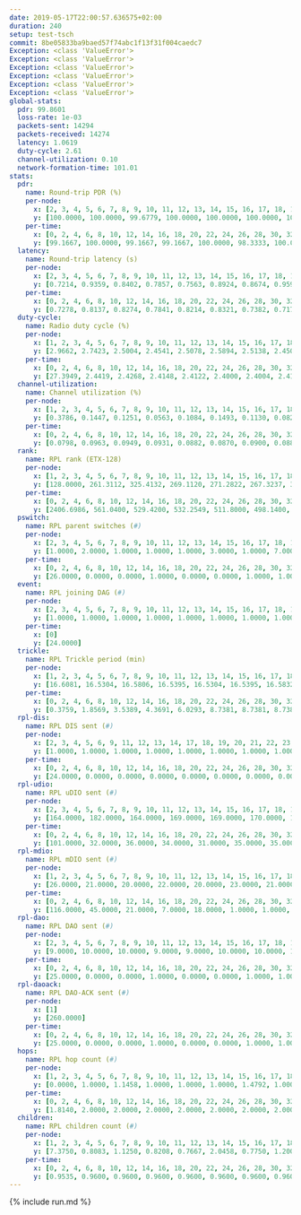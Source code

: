 ```yaml
---
date: 2019-05-17T22:00:57.636575+02:00
duration: 240
setup: test-tsch
commit: 8be05833ba9baed57f74abc1f13f31f004caedc7
Exception: <class 'ValueError'>
Exception: <class 'ValueError'>
Exception: <class 'ValueError'>
Exception: <class 'ValueError'>
Exception: <class 'ValueError'>
Exception: <class 'ValueError'>
global-stats:
  pdr: 99.8601
  loss-rate: 1e-03
  packets-sent: 14294
  packets-received: 14274
  latency: 1.0619
  duty-cycle: 2.61
  channel-utilization: 0.10
  network-formation-time: 101.01
stats:
  pdr:
    name: Round-trip PDR (%)
    per-node:
      x: [2, 3, 4, 5, 6, 7, 8, 9, 10, 11, 12, 13, 14, 15, 16, 17, 18, 19, 20, 21, 22, 23, 24, 25]
      y: [100.0000, 100.0000, 99.6779, 100.0000, 100.0000, 100.0000, 100.0000, 99.8353, 100.0000, 99.6575, 100.0000, 100.0000, 100.0000, 99.8316, 100.0000, 99.6435, 100.0000, 99.6825, 99.4949, 100.0000, 99.8366, 99.6587, 99.6721, 99.6569]
    per-time:
      x: [0, 2, 4, 6, 8, 10, 12, 14, 16, 18, 20, 22, 24, 26, 28, 30, 32, 34, 36, 38, 40, 42, 44, 46, 48, 50, 52, 54, 56, 58, 60, 62, 64, 66, 68, 70, 72, 74, 76, 78, 80, 82, 84, 86, 88, 90, 92, 94, 96, 98, 100, 102, 104, 106, 108, 110, 112, 114, 116, 118, 120, 122, 124, 126, 128, 130, 132, 134, 136, 138, 140, 142, 144, 146, 148, 150, 152, 154, 156, 158, 160, 162, 164, 166, 168, 170, 172, 174, 176, 178, 180, 182, 184, 186, 188, 190, 192, 194, 196, 198, 200, 202, 204, 206, 208, 210, 212, 214, 216, 218, 220, 222, 224, 226, 228, 230, 232, 234, 236, 238]
      y: [99.1667, 100.0000, 99.1667, 99.1667, 100.0000, 98.3333, 100.0000, 100.0000, 100.0000, 100.0000, 100.0000, 100.0000, 99.1667, 100.0000, 100.0000, 100.0000, 100.0000, 100.0000, 100.0000, 100.0000, 100.0000, 100.0000, 100.0000, 99.1667, 100.0000, 100.0000, 100.0000, 100.0000, 99.1667, 99.1736, 98.3193, 100.0000, 100.0000, 100.0000, 99.1667, 99.1736, 100.0000, 100.0000, 100.0000, 99.1667, 100.0000, 100.0000, 100.0000, 100.0000, 100.0000, 100.0000, 100.0000, 100.0000, 100.0000, 100.0000, 100.0000, 100.0000, 100.0000, 100.0000, 100.0000, 100.0000, 100.0000, 100.0000, 100.0000, 100.0000, 98.3333, 100.0000, 100.0000, 100.0000, 100.0000, 99.1667, 100.0000, 100.0000, 100.0000, 100.0000, 100.0000, 100.0000, 100.0000, 100.0000, 99.1667, 100.0000, 100.0000, 100.0000, 100.0000, 100.0000, 100.0000, 100.0000, 100.0000, 100.0000, 100.0000, 100.0000, 100.0000, 100.0000, 100.0000, 100.0000, 100.0000, 100.0000, 100.0000, 100.0000, 100.0000, 100.0000, 100.0000, 100.0000, 100.0000, 100.0000, 100.0000, 98.3333, 100.0000, 100.0000, 100.0000, 100.0000, 100.0000, 100.0000, 100.0000, 100.0000, 100.0000, 100.0000, 100.0000, 100.0000, 100.0000, 100.0000, 100.0000, 100.0000, 100.0000, 100.0000]
  latency:
    name: Round-trip latency (s)
    per-node:
      x: [2, 3, 4, 5, 6, 7, 8, 9, 10, 11, 12, 13, 14, 15, 16, 17, 18, 19, 20, 21, 22, 23, 24, 25]
      y: [0.7214, 0.9359, 0.8402, 0.7857, 0.7563, 0.8924, 0.8674, 0.9590, 0.8067, 1.0463, 0.9575, 0.9176, 1.0012, 1.2330, 0.9401, 1.0297, 1.1629, 1.3378, 1.1961, 1.3733, 1.3810, 1.4654, 1.3826, 1.4597]
    per-time:
      x: [0, 2, 4, 6, 8, 10, 12, 14, 16, 18, 20, 22, 24, 26, 28, 30, 32, 34, 36, 38, 40, 42, 44, 46, 48, 50, 52, 54, 56, 58, 60, 62, 64, 66, 68, 70, 72, 74, 76, 78, 80, 82, 84, 86, 88, 90, 92, 94, 96, 98, 100, 102, 104, 106, 108, 110, 112, 114, 116, 118, 120, 122, 124, 126, 128, 130, 132, 134, 136, 138, 140, 142, 144, 146, 148, 150, 152, 154, 156, 158, 160, 162, 164, 166, 168, 170, 172, 174, 176, 178, 180, 182, 184, 186, 188, 190, 192, 194, 196, 198, 200, 202, 204, 206, 208, 210, 212, 214, 216, 218, 220, 222, 224, 226, 228, 230, 232, 234, 236, 238]
      y: [0.7278, 0.8137, 0.8274, 0.7841, 0.8214, 0.8321, 0.7382, 0.7172, 0.8044, 0.7890, 0.7355, 0.7344, 0.6846, 0.6765, 0.6782, 0.6795, 0.7101, 0.7183, 0.6754, 0.5833, 0.6230, 0.6655, 0.6531, 0.6693, 0.6856, 0.6301, 0.6538, 0.6350, 0.6941, 0.7131, 0.5762, 0.7067, 0.6221, 0.6146, 0.5767, 0.6573, 0.7209, 0.6589, 0.6329, 0.6635, 0.6145, 0.7443, 0.7336, 0.6722, 0.6329, 0.5908, 0.6083, 0.6258, 0.6691, 0.6818, 0.6862, 0.6473, 0.6405, 0.8715, 0.8993, 0.7427, 0.7912, 0.8459, 0.7709, 1.0996, 1.0291, 1.0551, 0.9727, 0.7487, 0.8507, 1.2560, 1.4150, 1.2088, 0.9222, 0.9297, 0.8277, 1.0636, 1.5897, 1.5023, 1.3229, 1.1578, 1.0073, 1.2554, 1.5548, 1.5489, 1.4833, 1.5701, 1.2967, 1.2943, 1.5725, 1.5313, 1.5559, 1.5551, 1.6096, 1.5508, 1.5423, 1.5573, 1.5665, 1.5490, 1.5663, 1.5010, 1.6126, 1.6002, 1.5696, 1.6128, 1.5508, 1.6398, 1.6547, 1.5878, 1.6031, 1.5339, 1.6210, 1.5779, 1.5788, 1.5507, 1.5679, 1.5787, 1.5642, 1.5769, 1.5881, 1.5549, 1.5587, 1.5571, 1.5634, 1.6369]
  duty-cycle:
    name: Radio duty cycle (%)
    per-node:
      x: [1, 2, 3, 4, 5, 6, 7, 8, 9, 10, 11, 12, 13, 14, 15, 16, 17, 18, 19, 20, 21, 22, 23, 24, 25]
      y: [2.9662, 2.7423, 2.5004, 2.4541, 2.5078, 2.5894, 2.5138, 2.4507, 2.5960, 2.3876, 2.4961, 2.5761, 2.5201, 2.5011, 2.5813, 2.7519, 2.7463, 2.5863, 2.6414, 2.6368, 2.7262, 2.6185, 2.7220, 2.7620, 2.7006]
    per-time:
      x: [0, 2, 4, 6, 8, 10, 12, 14, 16, 18, 20, 22, 24, 26, 28, 30, 32, 34, 36, 38, 40, 42, 44, 46, 48, 50, 52, 54, 56, 58, 60, 62, 64, 66, 68, 70, 72, 74, 76, 78, 80, 82, 84, 86, 88, 90, 92, 94, 96, 98, 100, 102, 104, 106, 108, 110, 112, 114, 116, 118, 120, 122, 124, 126, 128, 130, 132, 134, 136, 138, 140, 142, 144, 146, 148, 150, 152, 154, 156, 158, 160, 162, 164, 166, 168, 170, 172, 174, 176, 178, 180, 182, 184, 186, 188, 190, 192, 194, 196, 198, 200, 202, 204, 206, 208, 210, 212, 214, 216, 218, 220, 222, 224, 226, 228, 230, 232, 234, 236, 238, 240]
      y: [27.3949, 2.4419, 2.4268, 2.4148, 2.4122, 2.4000, 2.4004, 2.4101, 2.4033, 2.4029, 2.4037, 2.4040, 2.4080, 2.4036, 2.4179, 2.4047, 2.3973, 2.3975, 2.4092, 2.4000, 2.3927, 2.4011, 2.3960, 2.8838, 2.5370, 2.4740, 2.5408, 2.4000, 2.4087, 2.4179, 2.3984, 2.3955, 2.4226, 2.4139, 2.4123, 2.3956, 2.3971, 2.3972, 2.4042, 2.3946, 2.4075, 2.4042, 2.4107, 2.4068, 2.3885, 2.3887, 2.3967, 2.3871, 2.3882, 2.3884, 2.3967, 2.3977, 2.3889, 2.3956, 2.3955, 2.4088, 2.3925, 2.4109, 2.4137, 2.3974, 2.4039, 2.3975, 2.4409, 2.4158, 2.4053, 2.4182, 2.4523, 2.4306, 2.4232, 2.4091, 2.4009, 2.4103, 2.3957, 2.4086, 2.4008, 2.4095, 2.4163, 2.4127, 2.4068, 2.3934, 2.3958, 2.4048, 2.4092, 2.4112, 2.3976, 2.4061, 2.4000, 2.3949, 2.3883, 2.4072, 2.3962, 2.4055, 2.3923, 2.3891, 2.3952, 2.3885, 2.3813, 2.4001, 2.3866, 2.3965, 2.3993, 2.3913, 2.4199, 2.4177, 2.4090, 2.4080, 2.4008, 2.4034, 2.3947, 2.4017, 2.4039, 2.4059, 2.3955, 2.4021, 2.3998, 2.3910, 2.3982, 2.3920, 2.3953, 2.4002, null]
  channel-utilization:
    name: Channel utilization (%)
    per-node:
      x: [1, 2, 3, 4, 5, 6, 7, 8, 9, 10, 11, 12, 13, 14, 15, 16, 17, 18, 19, 20, 21, 22, 23, 24, 25]
      y: [0.3786, 0.1447, 0.1251, 0.0563, 0.1084, 0.1493, 0.1130, 0.0828, 0.0340, 0.0625, 0.0351, 0.0349, 0.1145, 0.0394, 0.0884, 0.1622, 0.0471, 0.1537, 0.0405, 0.0535, 0.0469, 0.0411, 0.0328, 0.0314, 0.0317]
    per-time:
      x: [0, 2, 4, 6, 8, 10, 12, 14, 16, 18, 20, 22, 24, 26, 28, 30, 32, 34, 36, 38, 40, 42, 44, 46, 48, 50, 52, 54, 56, 58, 60, 62, 64, 66, 68, 70, 72, 74, 76, 78, 80, 82, 84, 86, 88, 90, 92, 94, 96, 98, 100, 102, 104, 106, 108, 110, 112, 114, 116, 118, 120, 122, 124, 126, 128, 130, 132, 134, 136, 138, 140, 142, 144, 146, 148, 150, 152, 154, 156, 158, 160, 162, 164, 166, 168, 170, 172, 174, 176, 178, 180, 182, 184, 186, 188, 190, 192, 194, 196, 198, 200, 202, 204, 206, 208, 210, 212, 214, 216, 218, 220, 222, 224, 226, 228, 230, 232, 234, 236, 238, 240]
      y: [0.0798, 0.0963, 0.0949, 0.0931, 0.0882, 0.0870, 0.0900, 0.0880, 0.0860, 0.0896, 0.0897, 0.0889, 0.0909, 0.0872, 0.0927, 0.0864, 0.0821, 0.0842, 0.0901, 0.0858, 0.0811, 0.0850, 0.0812, 0.3429, 0.1367, 0.1208, 0.1229, 0.0843, 0.0891, 0.0931, 0.0837, 0.0813, 0.0927, 0.0870, 0.0886, 0.0830, 0.0837, 0.0843, 0.0862, 0.0822, 0.0893, 0.0837, 0.0886, 0.0907, 0.0809, 0.0787, 0.0809, 0.0795, 0.0784, 0.0781, 0.0801, 0.0825, 0.0781, 0.0826, 0.0828, 0.0890, 0.0816, 0.0909, 0.0900, 0.0827, 0.0855, 0.0838, 0.1014, 0.0906, 0.0873, 0.0906, 0.1055, 0.0969, 0.0933, 0.0870, 0.0836, 0.0892, 0.0810, 0.0875, 0.0828, 0.0855, 0.0886, 0.0877, 0.0845, 0.0800, 0.0817, 0.0868, 0.0885, 0.0883, 0.0830, 0.0852, 0.0832, 0.0817, 0.0792, 0.0874, 0.0829, 0.0869, 0.0816, 0.0796, 0.0809, 0.0771, 0.0758, 0.0849, 0.0788, 0.0832, 0.0845, 0.0802, 0.0940, 0.0919, 0.0881, 0.0888, 0.0851, 0.0861, 0.0829, 0.0844, 0.0842, 0.0867, 0.0808, 0.0834, 0.0856, 0.0795, 0.0824, 0.0809, 0.0815, 0.0827, null]
  rank:
    name: RPL rank (ETX-128)
    per-node:
      x: [1, 2, 3, 4, 5, 6, 7, 8, 9, 10, 11, 12, 13, 14, 15, 16, 17, 18, 19, 20, 21, 22, 23, 24, 25]
      y: [128.0000, 261.3112, 325.4132, 269.1120, 271.2822, 267.3237, 356.2058, 321.8050, 469.0850, 350.6141, 456.3347, 413.7592, 434.5041, 475.2863, 490.8577, 476.2122, 761.3868, 564.4381, 597.4878, 615.8589, 886.3117, 623.0579, 743.2400, 719.3878, 723.1803]
    per-time:
      x: [0, 2, 4, 6, 8, 10, 12, 14, 16, 18, 20, 22, 24, 26, 28, 30, 32, 34, 36, 38, 40, 42, 44, 46, 48, 50, 52, 54, 56, 58, 60, 62, 64, 66, 68, 70, 72, 74, 76, 78, 80, 82, 84, 86, 88, 90, 92, 94, 96, 98, 100, 102, 104, 106, 108, 110, 112, 114, 116, 118, 120, 122, 124, 126, 128, 130, 132, 134, 136, 138, 140, 142, 144, 146, 148, 150, 152, 154, 156, 158, 160, 162, 164, 166, 168, 170, 172, 174, 176, 178, 180, 182, 184, 186, 188, 190, 192, 194, 196, 198, 200, 202, 204, 206, 208, 210, 212, 214, 216, 218, 220, 222, 224, 226, 228, 230, 232, 234, 236, 238, 240]
      y: [2406.6986, 561.0400, 529.4200, 532.2549, 511.8000, 498.1400, 518.0588, 508.7451, 494.1176, 484.5000, 480.8800, 479.1200, 484.9216, 490.5294, 487.1400, 482.3333, 476.8431, 483.9216, 486.7843, 492.0385, 475.0000, 475.8846, 460.1000, 473.8448, 572.7790, 542.1887, 542.0065, 455.5098, 456.7451, 459.9615, 449.8200, 464.0000, 471.6923, 458.9800, 464.9400, 491.7255, 482.5283, 477.9808, 471.9412, 463.7200, 461.0962, 440.6600, 442.2000, 470.4400, 463.3400, 458.7600, 466.5769, 457.6667, 435.3846, 435.3400, 450.0196, 450.7400, 456.0200, 447.3462, 447.1800, 454.7925, 446.5294, 445.4314, 436.9200, 438.2941, 437.2200, 450.0392, 459.1273, 454.6667, 447.6600, 448.6800, 470.8077, 469.5490, 468.7451, 468.7200, 464.0600, 459.0385, 447.8627, 445.8627, 443.2157, 440.1600, 449.1154, 446.5400, 447.5800, 445.2400, 448.7843, 454.0385, 450.8400, 441.9057, 441.9200, 441.9000, 440.3200, 442.3600, 446.6275, 441.9200, 441.5000, 450.6852, 444.7800, 441.2000, 442.4000, 442.7000, 441.7600, 448.6471, 444.1000, 445.3725, 448.0980, 445.8000, 445.8627, 442.0600, 440.7647, 441.3200, 443.3922, 440.3000, 440.8627, 439.0392, 438.0200, 435.1000, 435.3600, 437.0200, 440.6800, 440.7600, 439.6800, 437.4808, 435.6400, 444.0000, null]
  pswitch:
    name: RPL parent switches (#)
    per-node:
      x: [2, 3, 4, 5, 6, 7, 8, 9, 10, 11, 12, 13, 14, 15, 16, 17, 18, 19, 20, 21, 22, 23, 24, 25]
      y: [1.0000, 2.0000, 1.0000, 1.0000, 1.0000, 3.0000, 1.0000, 7.0000, 1.0000, 5.0000, 5.0000, 4.0000, 8.0000, 6.0000, 5.0000, 3.0000, 13.0000, 6.0000, 8.0000, 7.0000, 2.0000, 11.0000, 6.0000, 5.0000]
    per-time:
      x: [0, 2, 4, 6, 8, 10, 12, 14, 16, 18, 20, 22, 24, 26, 28, 30, 32, 34, 36, 38, 40, 42, 44, 46, 48, 50, 52, 54, 56, 58, 60, 62, 64, 66, 68, 70, 72, 74, 76, 78, 80, 82, 84, 86, 88, 90, 92, 94, 96, 98, 100, 102, 104, 106, 108, 110, 112, 114, 116, 118, 120, 122, 124, 126, 128, 130, 132, 134, 136, 138, 140, 142, 144, 146, 148, 150, 152, 154, 156, 158, 160, 162, 164, 166, 168, 170, 172, 174, 176, 178, 180, 182, 184, 186, 188, 190, 192, 194, 196, 198, 200, 202, 204, 206, 208, 210, 212, 214, 216, 218, 220, 222, 224, 226, 228, 230, 232, 234, 236, 238]
      y: [26.0000, 0.0000, 0.0000, 1.0000, 0.0000, 0.0000, 1.0000, 1.0000, 1.0000, 0.0000, 0.0000, 0.0000, 1.0000, 1.0000, 0.0000, 1.0000, 1.0000, 1.0000, 1.0000, 2.0000, 0.0000, 2.0000, 0.0000, 0.0000, 2.0000, 0.0000, 0.0000, 1.0000, 1.0000, 2.0000, 0.0000, 1.0000, 2.0000, 0.0000, 0.0000, 1.0000, 3.0000, 2.0000, 1.0000, 0.0000, 2.0000, 0.0000, 0.0000, 0.0000, 0.0000, 0.0000, 2.0000, 1.0000, 2.0000, 0.0000, 1.0000, 0.0000, 0.0000, 2.0000, 0.0000, 3.0000, 1.0000, 1.0000, 0.0000, 1.0000, 0.0000, 1.0000, 5.0000, 1.0000, 0.0000, 0.0000, 2.0000, 1.0000, 1.0000, 0.0000, 0.0000, 2.0000, 1.0000, 1.0000, 1.0000, 0.0000, 2.0000, 0.0000, 0.0000, 0.0000, 1.0000, 2.0000, 0.0000, 3.0000, 0.0000, 0.0000, 0.0000, 0.0000, 1.0000, 0.0000, 0.0000, 4.0000, 0.0000, 0.0000, 0.0000, 0.0000, 0.0000, 1.0000, 0.0000, 1.0000, 1.0000, 0.0000, 1.0000, 0.0000, 1.0000, 0.0000, 1.0000, 0.0000, 1.0000, 1.0000, 0.0000, 0.0000, 0.0000, 0.0000, 0.0000, 0.0000, 0.0000, 2.0000, 0.0000, 1.0000]
  event:
    name: RPL joining DAG (#)
    per-node:
      x: [2, 3, 4, 5, 6, 7, 8, 9, 10, 11, 12, 13, 14, 15, 16, 17, 18, 19, 20, 21, 22, 23, 24, 25]
      y: [1.0000, 1.0000, 1.0000, 1.0000, 1.0000, 1.0000, 1.0000, 1.0000, 1.0000, 1.0000, 1.0000, 1.0000, 1.0000, 1.0000, 1.0000, 1.0000, 1.0000, 1.0000, 1.0000, 1.0000, 1.0000, 1.0000, 1.0000, 1.0000]
    per-time:
      x: [0]
      y: [24.0000]
  trickle:
    name: RPL Trickle period (min)
    per-node:
      x: [1, 2, 3, 4, 5, 6, 7, 8, 9, 10, 11, 12, 13, 14, 15, 16, 17, 18, 19, 20, 21, 22, 23, 24, 25]
      y: [16.6081, 16.5304, 16.5806, 16.5395, 16.5304, 16.5395, 16.5832, 16.5395, 16.5106, 16.5395, 16.5459, 16.5459, 16.5510, 16.5519, 16.5586, 16.5453, 16.5306, 17.3106, 16.5422, 16.3914, 16.5283, 16.5087, 16.5241, 16.5548, 16.6059]
    per-time:
      x: [0, 2, 4, 6, 8, 10, 12, 14, 16, 18, 20, 22, 24, 26, 28, 30, 32, 34, 36, 38, 40, 42, 44, 46, 48, 50, 52, 54, 56, 58, 60, 62, 64, 66, 68, 70, 72, 74, 76, 78, 80, 82, 84, 86, 88, 90, 92, 94, 96, 98, 100, 102, 104, 106, 108, 110, 112, 114, 116, 118, 120, 122, 124, 126, 128, 130, 132, 134, 136, 138, 140, 142, 144, 146, 148, 150, 152, 154, 156, 158, 160, 162, 164, 166, 168, 170, 172, 174, 176, 178, 180, 182, 184, 186, 188, 190, 192, 194, 196, 198, 200, 202, 204, 206, 208, 210, 212, 214, 216, 218, 220, 222, 224, 226, 228, 230, 232, 234, 236, 238, 240]
      y: [0.3759, 1.8569, 3.5389, 4.3691, 6.0293, 8.7381, 8.7381, 8.7381, 9.0808, 16.7772, 17.4763, 17.4763, 17.4763, 17.4763, 17.4763, 17.4763, 17.4763, 17.4763, 17.4763, 17.4763, 17.4763, 17.4763, 17.4763, 17.4763, 17.4763, 17.4763, 17.4763, 17.4763, 17.4763, 17.4763, 17.4763, 17.4763, 17.4763, 17.4763, 17.4763, 17.4763, 17.4763, 17.4763, 17.4763, 17.4763, 17.4763, 17.4763, 17.4763, 17.4763, 17.4763, 17.4763, 17.4763, 17.4763, 17.4763, 17.4763, 17.4763, 17.4763, 17.4763, 17.4763, 17.4763, 17.4763, 17.4763, 17.4763, 17.4763, 17.4763, 17.4763, 17.4763, 17.4763, 17.4763, 17.4763, 17.4763, 17.4763, 17.4763, 17.4763, 17.4763, 17.4763, 17.4763, 17.4763, 17.4763, 17.4763, 17.4763, 17.4763, 17.4763, 17.4763, 17.4763, 17.4763, 17.4763, 17.4763, 17.4763, 17.4763, 17.4763, 17.4763, 17.4763, 17.4763, 17.4763, 17.4763, 17.4763, 17.4763, 17.4763, 17.4763, 17.4763, 17.4763, 17.4763, 17.4763, 17.4763, 17.4763, 17.4763, 17.4763, 17.4763, 17.4763, 17.4763, 17.4763, 17.4763, 17.4763, 17.4763, 17.4763, 17.4763, 17.4763, 17.4763, 17.4763, 17.4763, 17.4763, 17.4763, 17.4763, 17.4763, null]
  rpl-dis:
    name: RPL DIS sent (#)
    per-node:
      x: [2, 3, 4, 5, 6, 9, 11, 12, 13, 14, 17, 18, 19, 20, 21, 22, 23, 24, 25]
      y: [1.0000, 1.0000, 1.0000, 1.0000, 1.0000, 1.0000, 1.0000, 1.0000, 1.0000, 1.0000, 2.0000, 6.0000, 1.0000, 2.0000, 1.0000, 2.0000, 2.0000, 2.0000, 2.0000]
    per-time:
      x: [0, 2, 4, 6, 8, 10, 12, 14, 16, 18, 20, 22, 24, 26, 28, 30, 32, 34, 36, 38, 40, 42, 44, 46, 48, 50, 52]
      y: [24.0000, 0.0000, 0.0000, 0.0000, 0.0000, 0.0000, 0.0000, 0.0000, 0.0000, 0.0000, 0.0000, 0.0000, 0.0000, 0.0000, 0.0000, 0.0000, 0.0000, 0.0000, 0.0000, 0.0000, 0.0000, 0.0000, 0.0000, 0.0000, 1.0000, 2.0000, 3.0000]
  rpl-udio:
    name: RPL uDIO sent (#)
    per-node:
      x: [2, 3, 4, 5, 6, 7, 8, 9, 10, 11, 12, 13, 14, 15, 16, 17, 18, 19, 20, 21, 22, 23, 24, 25]
      y: [164.0000, 182.0000, 164.0000, 169.0000, 169.0000, 170.0000, 154.0000, 163.0000, 159.0000, 166.0000, 165.0000, 175.0000, 168.0000, 163.0000, 152.0000, 160.0000, 171.0000, 167.0000, 178.0000, 166.0000, 160.0000, 172.0000, 171.0000, 165.0000]
    per-time:
      x: [0, 2, 4, 6, 8, 10, 12, 14, 16, 18, 20, 22, 24, 26, 28, 30, 32, 34, 36, 38, 40, 42, 44, 46, 48, 50, 52, 54, 56, 58, 60, 62, 64, 66, 68, 70, 72, 74, 76, 78, 80, 82, 84, 86, 88, 90, 92, 94, 96, 98, 100, 102, 104, 106, 108, 110, 112, 114, 116, 118, 120, 122, 124, 126, 128, 130, 132, 134, 136, 138, 140, 142, 144, 146, 148, 150, 152, 154, 156, 158, 160, 162, 164, 166, 168, 170, 172, 174, 176, 178, 180, 182, 184, 186, 188, 190, 192, 194, 196, 198, 200, 202, 204, 206, 208, 210, 212, 214, 216, 218, 220, 222, 224, 226, 228, 230, 232, 234, 236, 238, 240]
      y: [101.0000, 32.0000, 36.0000, 34.0000, 31.0000, 35.0000, 35.0000, 30.0000, 37.0000, 32.0000, 31.0000, 33.0000, 30.0000, 34.0000, 35.0000, 34.0000, 33.0000, 32.0000, 34.0000, 36.0000, 30.0000, 33.0000, 29.0000, 30.0000, 46.0000, 33.0000, 38.0000, 31.0000, 38.0000, 28.0000, 32.0000, 35.0000, 35.0000, 32.0000, 34.0000, 30.0000, 34.0000, 33.0000, 38.0000, 30.0000, 38.0000, 29.0000, 33.0000, 35.0000, 30.0000, 33.0000, 34.0000, 30.0000, 30.0000, 30.0000, 32.0000, 30.0000, 37.0000, 32.0000, 33.0000, 31.0000, 30.0000, 36.0000, 32.0000, 28.0000, 37.0000, 33.0000, 37.0000, 31.0000, 30.0000, 32.0000, 28.0000, 30.0000, 39.0000, 30.0000, 37.0000, 29.0000, 29.0000, 31.0000, 33.0000, 35.0000, 32.0000, 36.0000, 29.0000, 32.0000, 32.0000, 32.0000, 31.0000, 35.0000, 33.0000, 26.0000, 33.0000, 32.0000, 31.0000, 31.0000, 30.0000, 34.0000, 34.0000, 30.0000, 33.0000, 31.0000, 29.0000, 36.0000, 31.0000, 36.0000, 32.0000, 33.0000, 36.0000, 31.0000, 29.0000, 31.0000, 33.0000, 37.0000, 32.0000, 34.0000, 32.0000, 30.0000, 36.0000, 33.0000, 32.0000, 33.0000, 34.0000, 28.0000, 32.0000, 37.0000, 1.0000]
  rpl-mdio:
    name: RPL mDIO sent (#)
    per-node:
      x: [1, 2, 3, 4, 5, 6, 7, 8, 9, 10, 11, 12, 13, 14, 15, 16, 17, 18, 19, 20, 21, 22, 23, 24, 25]
      y: [26.0000, 21.0000, 20.0000, 22.0000, 20.0000, 23.0000, 21.0000, 22.0000, 20.0000, 21.0000, 20.0000, 21.0000, 21.0000, 20.0000, 21.0000, 20.0000, 20.0000, 27.0000, 21.0000, 27.0000, 22.0000, 23.0000, 25.0000, 20.0000, 21.0000]
    per-time:
      x: [0, 2, 4, 6, 8, 10, 12, 14, 16, 18, 20, 22, 24, 26, 28, 30, 32, 34, 36, 38, 40, 42, 44, 46, 48, 50, 52, 54, 56, 58, 60, 62, 64, 66, 68, 70, 72, 74, 76, 78, 80, 82, 84, 86, 88, 90, 92, 94, 96, 98, 100, 102, 104, 106, 108, 110, 112, 114, 116, 118, 120, 122, 124, 126, 128, 130, 132, 134, 136, 138, 140, 142, 144, 146, 148, 150, 152, 154, 156, 158, 160, 162, 164, 166, 168, 170, 172, 174, 176, 178, 180, 182, 184, 186, 188, 190, 192, 194, 196, 198, 200, 202, 204, 206, 208, 210, 212, 214, 216, 218, 220, 222, 224, 226, 228, 230, 232, 234, 236, 238, 240]
      y: [116.0000, 45.0000, 21.0000, 7.0000, 18.0000, 1.0000, 1.0000, 11.0000, 11.0000, 2.0000, 0.0000, 0.0000, 0.0000, 2.0000, 6.0000, 5.0000, 7.0000, 3.0000, 2.0000, 0.0000, 0.0000, 0.0000, 5.0000, 5.0000, 9.0000, 4.0000, 2.0000, 0.0000, 0.0000, 0.0000, 1.0000, 7.0000, 3.0000, 8.0000, 5.0000, 1.0000, 0.0000, 0.0000, 0.0000, 4.0000, 6.0000, 5.0000, 5.0000, 5.0000, 0.0000, 0.0000, 0.0000, 0.0000, 6.0000, 5.0000, 7.0000, 3.0000, 4.0000, 0.0000, 0.0000, 0.0000, 0.0000, 3.0000, 9.0000, 5.0000, 7.0000, 1.0000, 0.0000, 0.0000, 0.0000, 1.0000, 6.0000, 6.0000, 6.0000, 4.0000, 2.0000, 0.0000, 0.0000, 0.0000, 1.0000, 5.0000, 8.0000, 5.0000, 6.0000, 0.0000, 0.0000, 0.0000, 0.0000, 5.0000, 4.0000, 6.0000, 6.0000, 4.0000, 0.0000, 0.0000, 0.0000, 0.0000, 5.0000, 3.0000, 6.0000, 8.0000, 3.0000, 0.0000, 0.0000, 0.0000, 2.0000, 5.0000, 7.0000, 5.0000, 5.0000, 1.0000, 0.0000, 0.0000, 0.0000, 1.0000, 8.0000, 1.0000, 7.0000, 8.0000, 0.0000, 0.0000, 0.0000, 0.0000, 4.0000, 8.0000, 0.0000]
  rpl-dao:
    name: RPL DAO sent (#)
    per-node:
      x: [2, 3, 4, 5, 6, 7, 8, 9, 10, 11, 12, 13, 14, 15, 16, 17, 18, 19, 20, 21, 22, 23, 24, 25]
      y: [9.0000, 10.0000, 10.0000, 9.0000, 9.0000, 10.0000, 10.0000, 12.0000, 10.0000, 12.0000, 11.0000, 10.0000, 13.0000, 12.0000, 11.0000, 11.0000, 16.0000, 11.0000, 12.0000, 12.0000, 10.0000, 13.0000, 11.0000, 11.0000]
    per-time:
      x: [0, 2, 4, 6, 8, 10, 12, 14, 16, 18, 20, 22, 24, 26, 28, 30, 32, 34, 36, 38, 40, 42, 44, 46, 48, 50, 52, 54, 56, 58, 60, 62, 64, 66, 68, 70, 72, 74, 76, 78, 80, 82, 84, 86, 88, 90, 92, 94, 96, 98, 100, 102, 104, 106, 108, 110, 112, 114, 116, 118, 120, 122, 124, 126, 128, 130, 132, 134, 136, 138, 140, 142, 144, 146, 148, 150, 152, 154, 156, 158, 160, 162, 164, 166, 168, 170, 172, 174, 176, 178, 180, 182, 184, 186, 188, 190, 192, 194, 196, 198, 200, 202, 204, 206, 208, 210, 212, 214, 216, 218, 220, 222, 224, 226, 228, 230, 232, 234, 236, 238]
      y: [25.0000, 0.0000, 0.0000, 1.0000, 0.0000, 0.0000, 1.0000, 1.0000, 1.0000, 0.0000, 0.0000, 0.0000, 1.0000, 1.0000, 19.0000, 1.0000, 1.0000, 1.0000, 1.0000, 2.0000, 0.0000, 3.0000, 0.0000, 1.0000, 1.0000, 0.0000, 1.0000, 2.0000, 13.0000, 5.0000, 1.0000, 1.0000, 3.0000, 1.0000, 0.0000, 1.0000, 3.0000, 3.0000, 1.0000, 0.0000, 2.0000, 1.0000, 8.0000, 7.0000, 1.0000, 1.0000, 3.0000, 2.0000, 2.0000, 0.0000, 1.0000, 0.0000, 1.0000, 2.0000, 0.0000, 5.0000, 2.0000, 11.0000, 0.0000, 1.0000, 0.0000, 2.0000, 7.0000, 1.0000, 0.0000, 0.0000, 2.0000, 1.0000, 3.0000, 1.0000, 2.0000, 10.0000, 1.0000, 1.0000, 1.0000, 0.0000, 5.0000, 1.0000, 0.0000, 0.0000, 1.0000, 3.0000, 3.0000, 4.0000, 2.0000, 7.0000, 1.0000, 0.0000, 1.0000, 0.0000, 2.0000, 7.0000, 0.0000, 0.0000, 0.0000, 3.0000, 1.0000, 5.0000, 0.0000, 5.0000, 4.0000, 0.0000, 2.0000, 0.0000, 2.0000, 4.0000, 1.0000, 0.0000, 1.0000, 4.0000, 1.0000, 3.0000, 1.0000, 1.0000, 5.0000, 0.0000, 0.0000, 3.0000, 1.0000, 3.0000]
  rpl-daoack:
    name: RPL DAO-ACK sent (#)
    per-node:
      x: [1]
      y: [260.0000]
    per-time:
      x: [0, 2, 4, 6, 8, 10, 12, 14, 16, 18, 20, 22, 24, 26, 28, 30, 32, 34, 36, 38, 40, 42, 44, 46, 48, 50, 52, 54, 56, 58, 60, 62, 64, 66, 68, 70, 72, 74, 76, 78, 80, 82, 84, 86, 88, 90, 92, 94, 96, 98, 100, 102, 104, 106, 108, 110, 112, 114, 116, 118, 120, 122, 124, 126, 128, 130, 132, 134, 136, 138, 140, 142, 144, 146, 148, 150, 152, 154, 156, 158, 160, 162, 164, 166, 168, 170, 172, 174, 176, 178, 180, 182, 184, 186, 188, 190, 192, 194, 196, 198, 200, 202, 204, 206, 208, 210, 212, 214, 216, 218, 220, 222, 224, 226, 228, 230, 232, 234, 236, 238]
      y: [25.0000, 0.0000, 0.0000, 1.0000, 0.0000, 0.0000, 1.0000, 1.0000, 1.0000, 0.0000, 0.0000, 0.0000, 1.0000, 1.0000, 18.0000, 1.0000, 1.0000, 1.0000, 1.0000, 2.0000, 0.0000, 3.0000, 0.0000, 1.0000, 1.0000, 0.0000, 1.0000, 2.0000, 12.0000, 5.0000, 1.0000, 1.0000, 3.0000, 1.0000, 0.0000, 1.0000, 3.0000, 2.0000, 1.0000, 0.0000, 2.0000, 1.0000, 7.0000, 7.0000, 1.0000, 1.0000, 3.0000, 2.0000, 2.0000, 0.0000, 1.0000, 0.0000, 1.0000, 2.0000, 0.0000, 5.0000, 2.0000, 11.0000, 0.0000, 1.0000, 0.0000, 2.0000, 6.0000, 1.0000, 0.0000, 0.0000, 2.0000, 1.0000, 3.0000, 1.0000, 2.0000, 10.0000, 1.0000, 1.0000, 1.0000, 0.0000, 5.0000, 1.0000, 0.0000, 0.0000, 1.0000, 3.0000, 3.0000, 4.0000, 2.0000, 7.0000, 1.0000, 0.0000, 1.0000, 0.0000, 1.0000, 8.0000, 0.0000, 0.0000, 0.0000, 3.0000, 1.0000, 5.0000, 0.0000, 5.0000, 4.0000, 0.0000, 2.0000, 0.0000, 2.0000, 4.0000, 1.0000, 0.0000, 1.0000, 4.0000, 1.0000, 2.0000, 2.0000, 1.0000, 5.0000, 0.0000, 0.0000, 3.0000, 1.0000, 3.0000]
  hops:
    name: RPL hop count (#)
    per-node:
      x: [1, 2, 3, 4, 5, 6, 7, 8, 9, 10, 11, 12, 13, 14, 15, 16, 17, 18, 19, 20, 21, 22, 23, 24, 25]
      y: [0.0000, 1.0000, 1.1458, 1.0000, 1.0000, 1.0000, 1.4792, 1.0000, 2.0000, 1.0000, 2.0750, 2.0000, 2.0500, 2.0000, 2.3208, 2.0000, 2.3640, 2.8458, 3.0875, 3.0879, 3.1506, 3.0000, 4.1213, 3.9958, 3.9707]
    per-time:
      x: [0, 2, 4, 6, 8, 10, 12, 14, 16, 18, 20, 22, 24, 26, 28, 30, 32, 34, 36, 38, 40, 42, 44, 46, 48, 50, 52, 54, 56, 58, 60, 62, 64, 66, 68, 70, 72, 74, 76, 78, 80, 82, 84, 86, 88, 90, 92, 94, 96, 98, 100, 102, 104, 106, 108, 110, 112, 114, 116, 118, 120, 122, 124, 126, 128, 130, 132, 134, 136, 138, 140, 142, 144, 146, 148, 150, 152, 154, 156, 158, 160, 162, 164, 166, 168, 170, 172, 174, 176, 178, 180, 182, 184, 186, 188, 190, 192, 194, 196, 198, 200, 202, 204, 206, 208, 210, 212, 214, 216, 218, 220, 222, 224, 226, 228, 230, 232, 234, 236, 238]
      y: [1.8140, 2.0000, 2.0000, 2.0000, 2.0000, 2.0000, 2.0000, 2.0000, 2.0000, 2.0000, 2.0000, 2.0000, 1.9800, 1.9600, 1.9600, 2.0400, 2.0400, 2.0400, 2.0400, 2.0400, 2.0400, 2.0800, 2.1200, 2.1200, 2.1200, 2.0800, 2.0800, 2.0400, 2.0400, 2.0400, 2.0400, 2.0400, 2.0800, 2.1200, 2.1200, 2.0800, 2.0800, 2.0800, 2.0800, 2.0400, 2.0000, 1.9600, 1.9600, 1.9600, 1.9600, 1.9600, 1.9200, 1.9200, 1.9200, 1.9200, 2.0400, 2.0400, 2.0400, 2.0400, 2.0400, 2.0400, 2.0400, 2.0400, 2.0400, 2.0400, 2.0400, 2.0400, 2.2400, 2.4600, 2.4800, 2.4800, 2.4800, 2.4400, 2.3000, 2.2000, 2.2000, 2.1600, 2.1200, 2.1200, 2.1200, 2.1200, 2.1600, 2.2000, 2.2000, 2.2000, 2.2000, 2.1600, 2.1600, 2.1400, 2.1200, 2.1200, 2.1200, 2.1200, 2.1200, 2.1200, 2.1200, 2.1200, 2.1200, 2.1200, 2.1200, 2.1200, 2.1200, 2.1200, 2.1200, 2.1200, 2.1200, 2.1200, 2.2000, 2.2800, 2.2800, 2.2800, 2.2000, 2.2000, 2.2000, 2.2000, 2.2000, 2.2000, 2.2000, 2.2000, 2.2000, 2.2000, 2.2000, 2.2000, 2.2000, 2.2000]
  children:
    name: RPL children count (#)
    per-node:
      x: [1, 2, 3, 4, 5, 6, 7, 8, 9, 10, 11, 12, 13, 14, 15, 16, 17, 18, 19, 20, 21, 22, 23, 24, 25]
      y: [7.3750, 0.8083, 1.1250, 0.8208, 0.7667, 2.0458, 0.7750, 1.2000, 0.0000, 0.7500, 0.0000, 0.0750, 1.3625, 0.1125, 0.9083, 2.5583, 0.1757, 1.6125, 0.2000, 0.6653, 0.4351, 0.2042, 0.0000, 0.0000, 0.0000]
    per-time:
      x: [0, 2, 4, 6, 8, 10, 12, 14, 16, 18, 20, 22, 24, 26, 28, 30, 32, 34, 36, 38, 40, 42, 44, 46, 48, 50, 52, 54, 56, 58, 60, 62, 64, 66, 68, 70, 72, 74, 76, 78, 80, 82, 84, 86, 88, 90, 92, 94, 96, 98, 100, 102, 104, 106, 108, 110, 112, 114, 116, 118, 120, 122, 124, 126, 128, 130, 132, 134, 136, 138, 140, 142, 144, 146, 148, 150, 152, 154, 156, 158, 160, 162, 164, 166, 168, 170, 172, 174, 176, 178, 180, 182, 184, 186, 188, 190, 192, 194, 196, 198, 200, 202, 204, 206, 208, 210, 212, 214, 216, 218, 220, 222, 224, 226, 228, 230, 232, 234, 236, 238]
      y: [0.9535, 0.9600, 0.9600, 0.9600, 0.9600, 0.9600, 0.9600, 0.9600, 0.9600, 0.9600, 0.9600, 0.9600, 0.9600, 0.9600, 0.9600, 0.9600, 0.9600, 0.9600, 0.9600, 0.9600, 0.9600, 0.9600, 0.9600, 0.9600, 0.9600, 0.9600, 0.9600, 0.9600, 0.9600, 0.9600, 0.9600, 0.9600, 0.9600, 0.9600, 0.9600, 0.9600, 0.9600, 0.9600, 0.9600, 0.9600, 0.9600, 0.9600, 0.9600, 0.9600, 0.9600, 0.9600, 0.9600, 0.9600, 0.9600, 0.9600, 0.9600, 0.9600, 0.9600, 0.9600, 0.9600, 0.9600, 0.9600, 0.9600, 0.9600, 0.9600, 0.9600, 0.9600, 0.9600, 0.9600, 0.9600, 0.9600, 0.9600, 0.9600, 0.9600, 0.9600, 0.9600, 0.9600, 0.9600, 0.9600, 0.9600, 0.9600, 0.9600, 0.9600, 0.9600, 0.9600, 0.9600, 0.9600, 0.9600, 0.9600, 0.9600, 0.9600, 0.9600, 0.9600, 0.9600, 0.9600, 0.9600, 0.9600, 0.9600, 0.9600, 0.9600, 0.9600, 0.9600, 0.9600, 0.9600, 0.9600, 0.9600, 0.9600, 0.9600, 0.9600, 0.9600, 0.9600, 0.9600, 0.9600, 0.9600, 0.9600, 0.9600, 0.9600, 0.9600, 0.9600, 0.9600, 0.9600, 0.9600, 0.9600, 0.9600, 0.9600]
---
```


{% include run.md %}
